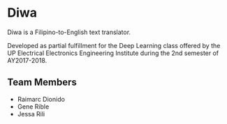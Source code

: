 # Diwa
Diwa is a Filipino-to-English text translator.

Developed as partial fulfillment for the Deep Learning class offered by the UP Electrical Electronics Engineering Institute during the 2nd semester of AY2017-2018.

## Team Members
* Raimarc Dionido
* Gene Rible
* Jessa Rili

